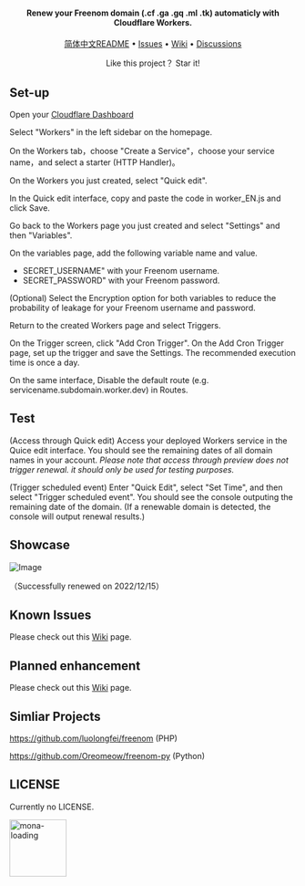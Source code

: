 
<h4 align="center">Renew your Freenom domain (.cf .ga .gq .ml .tk) automaticly with Cloudflare Workers.</h4>

<p align="center">
  <a href="https://github.com/PencilNavigator/Freenom-Workers/blob/main/README.md">简体中文README</a>
  •
  <a href="https://github.com/PencilNavigator/Freenom-Workers/issues">Issues</a>
  •
  <a href="https://github.com/PencilNavigator/Freenom-Workers/Wiki">Wiki</a>
  •
  <a href="https://github.com/PencilNavigator/Freenom-Workers/discussions" target="_blank">Discussions</a>
</p>
<p align="center">
 Like this project？ Star it!
</p>

## Set-up

Open your [Cloudflare Dashboard](https://dash.cloudflare.com)


Select "Workers" in the left sidebar on the homepage.


On the Workers tab，choose "Create a Service"，choose your service name，and select a starter (HTTP Handler)。


On the Workers you just created, select "Quick edit".


In the Quick edit interface, copy and paste the code in worker_EN.js and click Save.


Go back to the Workers page you just created and select "Settings" and then "Variables".


On the variables page, add the following variable name and value.

- SECRET_USERNAME" with your Freenom username.
- SECRET_PASSWORD" with your Freenom password.


(Optional) Select the Encryption option for both variables to reduce the probability of leakage for your Freenom username and password.


Return to the created Workers page and select Triggers.


On the Trigger screen, click "Add Cron Trigger". On the Add Cron Trigger page, set up the trigger and save the Settings. The recommended execution time is once a day.


On the same interface, Disable the default route (e.g. servicename.subdomain.worker.dev) in Routes.


## Test

(Access through Quick edit) Access your deployed Workers service in the Quice edit interface. You should see the remaining dates of all domain names in your account.
_Please note that access through preview does not trigger renewal. it should only be used for testing purposes._

(Trigger scheduled event) Enter "Quick Edit", select "Set Time", and then select "Trigger scheduled event". You should see the console outputing the remaining date of the domain. (If a renewable domain is detected, the console will output renewal results.)

## Showcase
![Image](https://user-images.githubusercontent.com/85282140/207813815-99af2574-910d-40d1-908c-5f18de1a5648.png)

（Successfully renewed on 2022/12/15）

## Known Issues

Please check out this [Wiki](https://github.com/PencilNavigator/freenom-workers/wiki/Known-Issues) page.

## Planned enhancement

Please check out this [Wiki](https://github.com/PencilNavigator/freenom-workers/wiki/Planned-Enhancement) page.

## Simliar Projects
https://github.com/luolongfei/freenom (PHP)

https://github.com/Oreomeow/freenom-py (Python)

## LICENSE
Currently no LICENSE.

<img title="mona-loading" alt="mona-loading" src="https://github.githubassets.com/images/mona-loading-dark.gif" width="100">
